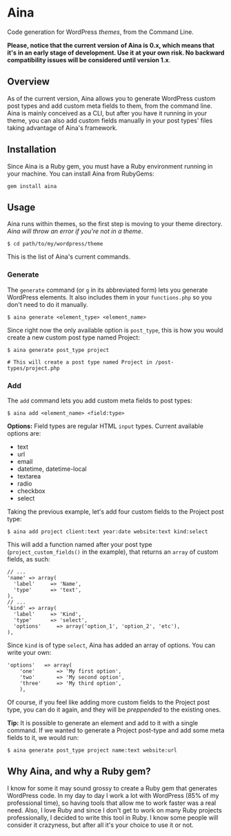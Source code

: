 Aina
=====

Code generation for WordPress *themes*, from the Command Line.

**Please, notice that the current version of Aina is 0.x, which means that it's in an early stage of development. Use it at your own risk. No backward compatibility issues will be considered until version 1.x**.

## Overview
As of the current version, Aina allows you to generate WordPress custom post types and add custom meta fields to them, from the command line. Aina is mainly conceived as a CLI, but after you have it running in your theme, you can also add custom fields manually in your post types' files taking advantage of Aina's framework.

## Installation
Since Aina is a Ruby gem, you must have a Ruby environment running in your machine. You can install Aina from RubyGems:

`gem install aina`

## Usage
Aina runs within themes, so the first step is moving to your theme directory. *Aina will throw an error if you're not in a theme*.

`$ cd path/to/my/wordpress/theme`

This is the list of Aina's current commands.

### Generate
The `generate` command (or `g` in its abbreviated form) lets you generate WordPress elements. It also includes them in your `functions.php` so you don't need to do it manually.

`$ aina generate <element_type> <element_name>`

Since right now the only available option is `post_type`, this is how you would create a new custom post type named Project:

```
$ aina generate post_type project

# This will create a post type named Project in /post-types/project.php
```

### Add
The `add` command lets you add custom meta fields to post types:

`$ aina add <element_name> <field:type>`

**Options:** Field types are regular HTML `input` types. Current available options are:

- text
- url
- email
- datetime, datetime-local
- textarea
- radio
- checkbox
- select

Taking the previous example, let's add four custom fields to the Project post type:

`$ aina add project client:text year:date website:text kind:select`

This will add a function named after your post type (`project_custom_fields()` in the example), that returns an `array` of custom fields, as such:

```
// ...
'name' => array(
  'label'     => 'Name',
  'type'      => 'text',
),
// ...
'kind' => array(
  'label'     => 'Kind',
  'type'      => 'select',
  'options'		=> array('option_1', 'option_2', 'etc'),
),
```

Since `kind` is of type `select`, Aina has added an array of options. You can write your own:

```
'options' 	=> array(
	'one' 		=> 'My first option',
	'two' 		=> 'My second option',
	'three' 	=> 'My third option',
	),
```

Of course, if you feel like adding more custom fields to the Project post type, you can do it again, and they will be *preppended* to the existing ones.

**Tip:** It is possible to generate an element and add to it with a single command. If we wanted to generate a Project post-type and add some meta fields to it, we would run:

`$ aina generate post_type project name:text website:url`

## Why Aina, and why a Ruby gem?
I know for some it may sound grossy to create a Ruby gem that generates WordPress code. In my day to day I work a lot with WordPress (85% of my professional time), so having tools that allow me to work faster was a real need. Also, I love Ruby and since I don't get to work on many Ruby projects professionally, I decided to write this tool in Ruby. I know some people will consider it crazyness, but after all it's your choice to use it or not. 
